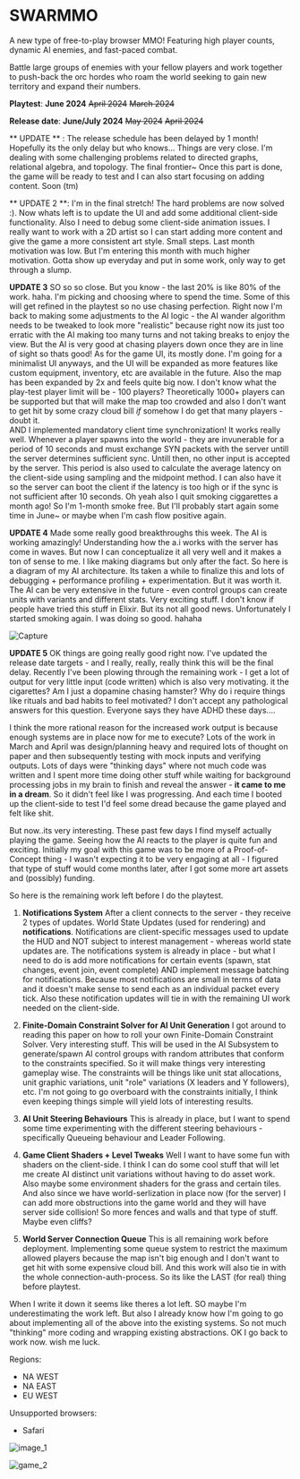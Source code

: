 # SWARMMO

A new type of free-to-play browser MMO! Featuring high player counts, dynamic AI enemies, and fast-paced combat. 

Battle large groups of enemies with your fellow players and work together to push-back the orc hordes who roam the world seeking to gain new territory and expand their numbers. 






**Playtest**:  **June 2024** ~~April 2024~~ ~~March 2024~~ 

**Release date**: **June/July 2024** ~~May 2024~~ ~~April 2024~~ 

** UPDATE ** : The release schedule has been delayed by 1 month! Hopefully its the only delay but who knows...
Things are very close. I'm dealing with some challenging problems related to directed graphs, relational algebra, and topology. The final frontier~
Once this part is done, the game will be ready to test and I can also start focusing on adding content. Soon (tm)

** UPDATE 2 **: I'm in the final stretch! The hard problems are now solved :). Now whats left is to update the UI and add some additional client-side functionality. Also I need to debug some client-side animation issues. I really want to work with a 2D artist so I can start adding more content and give the game a more consistent art style. Small steps.
Last month motivation was low. But I'm entering this month with much higher motivation. Gotta show up everyday and put in some work, only way to get through a slump. 

**UPDATE 3** SO so so close. But you know - the last 20% is like 80% of the work. haha. I'm picking and choosing where to spend the time. Some of this will get refined in the playtest so no use chasing perfection. Right now I'm back to making some adjustments to the AI logic - the AI wander algorithm needs to be tweaked to look more "realistic" because right now its just too erratic with the AI making too many turns and not taking breaks to enjoy the view. But the AI is very good at chasing players down once they are in line of sight so thats good! As for the game UI, its mostly done. I'm going for a minimalist UI anyways, and the UI will be expanded as more features like custom equipment, inventory, etc are available in the future. Also the map has been expanded by 2x  and feels quite big now. I don't know what the play-test player limit will be - 100 players? Theoretically 1000+ players can be supported but that will make the map too crowded and also I don't want to get hit by some crazy cloud bill *if* somehow I do get that many players - doubt it.  
AND I implemented mandatory client time synchronization! It works really well. Whenever a player spawns into the world - they are invunerable for a period of 10 seconds and must exchange SYN packets with the server untill the server determines sufficient sync. Untill then, no other input is accepted by the server. This period is also used to calculate the average latency on the client-side using sampling and the midpoint method. I can also have it so the server can boot the client if the latency is too high or if the sync is not sufficient after 10 seconds. 
Oh yeah also I quit smoking ciggarettes a month ago! So I'm 1-month smoke free. But I'll probably start again some time in June~ or maybe when I'm cash flow positive again. 



**UPDATE 4** Made some really good breakthroughs this week. The AI is working amazingly! Understanding how the a.i works with the server has come in waves. But now I can conceptualize it all very well and it makes a ton of sense to me. I like making diagrams but only after the fact. So here is a diagram of my AI architecture. Its taken a while to finalize this and lots of debugging + performance profiling + experimentation. But it was worth it. The AI can be very extensive in the future - even control groups can create units with variants and different stats. Very exciting stuff. I don't know if people have tried this stuff in Elixir. But its not all good news. Unfortunately I started smoking again. I was doing so good. hahaha

![Capture](https://github.com/mikhmha/SWARMMO/assets/75456828/cd6ea3bc-9fa1-490d-97c2-f2ed5e62500a)


**UPDATE 5** OK things are going really good right now. I've updated the release date targets - and I really, really, really think this will be the final delay. Recently I've been plowing through the remaining work - I get a lot of output for very little input (code written) which is also very motivating. it the cigarettes? Am I just a dopamine chasing hamster? Why do i require things like rituals and bad habits to feel motivated? I don't accept any pathological answers for this question. Everyone says they have ADHD these days....

I think the more rational reason for the increased work output is because enough systems are in place now for me to execute? Lots of the work in March and April was design/planning heavy and required lots of thought on paper and then subsequently testing with mock inputs and verifying outputs. Lots of days were "thinking days" where not much code was written and I spent more time doing other stuff while waiting for background processing jobs in my brain to finish and reveal the answer - __it came to me in a dream__. So it didn't feel like I was progressing. And each time I booted up the client-side to test I'd feel some dread because the game played and felt like shit. 

But now..its very interesting. These past few days I find myself actually playing the game. Seeing how the AI reacts to the player is quite fun and exciting. Initially my goal with this game was to be more of a Proof-of-Concept thing - I wasn't expecting it to be very engaging at all - I figured that type of stuff would come months later, after I got some more art assets and (possibly) funding.   

So here is the remaining work left before I do the playtest. 

1. **Notifications System**
After a client connects to the server - they receive 2 types of updates. World State Updates (used for rendering) and **notifications**. Notifications are client-specific messages used to update the HUD and NOT subject to interest management - whereas world state updates are. The notifications system is already in place - but what I need to do is add more notifications for certain events (spawn, stat changes, event join, event complete) AND implement message batching for notifications. Because most notifications are small in terms of data and it doesn't make sense to send each as an individual packet every tick.  Also these notification updates will tie in with the remaining UI work needed on the client-side. 

2. **Finite-Domain Constraint Solver for AI Unit Generation** 
I got around to reading this paper on how to roll your own Finite-Domain Constraint Solver. Very interesting stuff. This will be used in the AI Subsystem to generate/spawn AI control groups with random attributes that conform to the constraints specified. So it will make things very interesting gameplay wise. The constraints will be things like unit stat allocations, unit graphic variations, unit "role" variations (X leaders and Y followers), etc. I'm not going to go overboard with the constraints initially, I think even keeping things simple will yield lots of interesting results. 

3. **AI Unit Steering Behaviours** 
This is already in place, but I want to spend some time experimenting with the different steering behaviours - specifically Queueing behaviour and Leader Following. 

4. **Game Client Shaders + Level Tweaks** 
Well I want to have some fun with shaders on the client-side. I think I can do some cool stuff that will let me create AI distinct unit variations without having to do asset work. Also maybe some environment shaders for the grass and certain tiles. And also since we have world-serlization in place now (for the server) I can add more obstructions into the game world and they will have server side collision! So more fences and walls and that type of stuff. Maybe even cliffs? 

5. **World Server Connection Queue** 
This is all remaining work before deployment. Implementing some queue system to restrict the maximum allowed players because the map isn't big enough and I don't want to get hit with some expensive cloud bill. And this work will also tie in with the whole connection-auth-process. So its like the LAST (for real) thing before playtest. 

When I write it down it seems like theres a lot left. SO maybe I'm underestimating the work left. But also I already know how I'm going to go about implementing all of the above into the existing systems. So not much "thinking" more coding and wrapping existing abstractions. OK I go back to work now. wish me luck. 




Regions:

- NA WEST
- NA EAST
- EU WEST


Unsupported browsers:
- Safari





![image_1](https://github.com/mikhmha/SWARMMO/assets/75456828/de69cda4-665a-4762-85eb-77221634d586)

![game_2](https://github.com/mikhmha/SWARMMO/assets/75456828/dafca50b-538e-4e43-971b-48d3ac1ce8d8)
